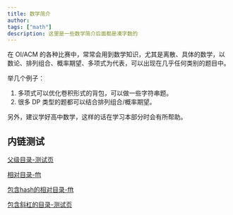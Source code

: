 ```yaml
---
title: 数学简介
author:
tags: ["math"]
description: 这里是一些数学简介后面都是凑字数的
---
```


在 OI/ACM 的各种比赛中，常常会用到数学知识，尤其是离散、具体的数学，以数论、排列组合、概率期望、多项式为代表，可以出现在几乎任何类别的题目中。

举几个例子：

1.  多项式可以优化卷积形式的背包，可以做一些字符串题。
2.  很多 DP 类型的题都可以结合排列组合/概率期望。

另外，建议学好高中数学，这样的话在学习本部分时会有所帮助。

## 内链测试

[父级目录-测试页](../test)

[相对目录-fft](./poly/fft)

[包含hash的相对目录-fft](./poly/fft#xxx)

[包含斜杠的目录-测试页](../test/)
